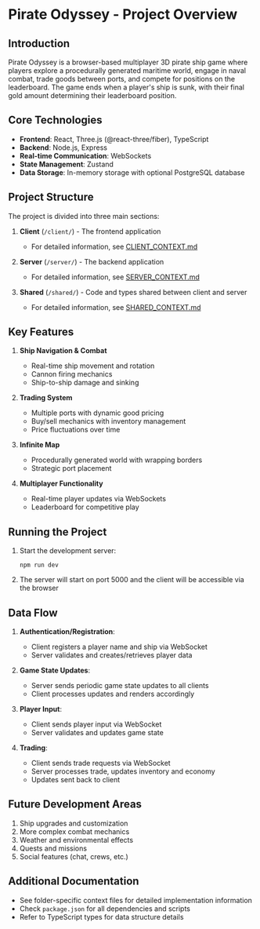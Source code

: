 # Pirate Odyssey - Project Overview

## Introduction
Pirate Odyssey is a browser-based multiplayer 3D pirate ship game where players explore a procedurally generated maritime world, engage in naval combat, trade goods between ports, and compete for positions on the leaderboard. The game ends when a player's ship is sunk, with their final gold amount determining their leaderboard position.

## Core Technologies
- **Frontend**: React, Three.js (@react-three/fiber), TypeScript
- **Backend**: Node.js, Express
- **Real-time Communication**: WebSockets
- **State Management**: Zustand
- **Data Storage**: In-memory storage with optional PostgreSQL database

## Project Structure

The project is divided into three main sections:

1. **Client** (`/client/`) - The frontend application
   - For detailed information, see [CLIENT_CONTEXT.md](./client/CLIENT_CONTEXT.md)

2. **Server** (`/server/`) - The backend application
   - For detailed information, see [SERVER_CONTEXT.md](./server/SERVER_CONTEXT.md)

3. **Shared** (`/shared/`) - Code and types shared between client and server
   - For detailed information, see [SHARED_CONTEXT.md](./shared/SHARED_CONTEXT.md)

## Key Features

1. **Ship Navigation & Combat**
   - Real-time ship movement and rotation
   - Cannon firing mechanics
   - Ship-to-ship damage and sinking

2. **Trading System**
   - Multiple ports with dynamic good pricing
   - Buy/sell mechanics with inventory management
   - Price fluctuations over time

3. **Infinite Map**
   - Procedurally generated world with wrapping borders
   - Strategic port placement

4. **Multiplayer Functionality**
   - Real-time player updates via WebSockets
   - Leaderboard for competitive play

## Running the Project

1. Start the development server:
   ```
   npm run dev
   ```

2. The server will start on port 5000 and the client will be accessible via the browser

## Data Flow

1. **Authentication/Registration**:
   - Client registers a player name and ship via WebSocket
   - Server validates and creates/retrieves player data

2. **Game State Updates**:
   - Server sends periodic game state updates to all clients
   - Client processes updates and renders accordingly

3. **Player Input**:
   - Client sends player input via WebSocket
   - Server validates and updates game state

4. **Trading**:
   - Client sends trade requests via WebSocket
   - Server processes trade, updates inventory and economy
   - Updates sent back to client

## Future Development Areas

1. Ship upgrades and customization
2. More complex combat mechanics
3. Weather and environmental effects
4. Quests and missions
5. Social features (chat, crews, etc.)

## Additional Documentation
- See folder-specific context files for detailed implementation information
- Check `package.json` for all dependencies and scripts
- Refer to TypeScript types for data structure details